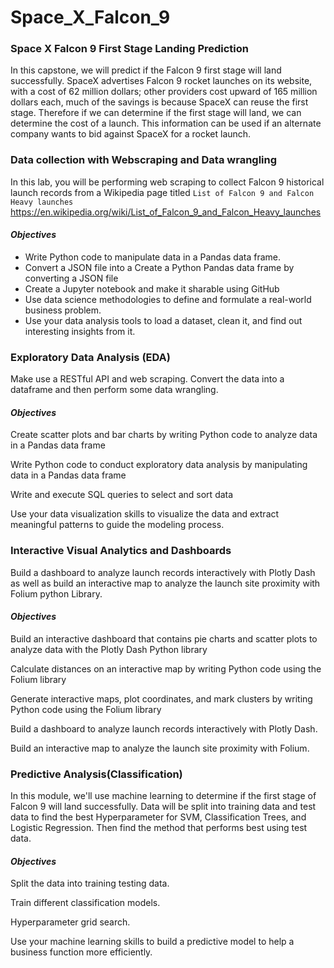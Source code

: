 # Space_X_Falcon_9
### Space X Falcon 9 First Stage Landing Prediction

In this capstone, we will predict if the Falcon 9 first stage will land successfully. SpaceX advertises Falcon 9 rocket launches on its website, with a cost of 62 million dollars; other providers cost upward of 165 million dollars each, much of the savings is because SpaceX can reuse the first stage. Therefore if we can determine if the first stage will land, we can determine the cost of a launch. This information can be used if an alternate company wants to bid against SpaceX for a rocket launch.

### Data collection with Webscraping and Data wrangling
In this lab, you will be performing web scraping to collect Falcon 9 historical launch records from a Wikipedia page titled `List of Falcon 9 and Falcon Heavy launches`
https://en.wikipedia.org/wiki/List_of_Falcon_9_and_Falcon_Heavy_launches

#### _Objectives_
 * Write Python code to manipulate data in a Pandas data frame.
 * Convert a JSON file into a Create a Python Pandas data frame by converting a JSON file
 * Create a Jupyter notebook and make it sharable using GitHub
 * Use data science methodologies to define and formulate a real-world business problem.
 * Use your data analysis tools to load a dataset, clean it, and find out interesting insights from it.

### Exploratory Data Analysis (EDA)
Make use a RESTful API  and web scraping. Convert the data into a dataframe and then perform some data wrangling.
#### _Objectives_
Create scatter plots and bar charts by writing Python code to analyze data in a Pandas data frame

Write Python code to conduct exploratory data analysis by manipulating data in a Pandas data frame

Write and execute SQL queries to select and sort data

Use your data visualization skills to visualize the data and extract meaningful patterns to guide the modeling process.

### Interactive Visual Analytics and Dashboards
Build a dashboard to analyze launch records interactively with Plotly Dash as well as build an interactive map to analyze the launch site proximity with Folium python Library.
#### _Objectives_
Build an interactive dashboard that contains pie charts and scatter plots to analyze data with the Plotly Dash Python library

Calculate distances on an interactive map by writing Python code using the Folium library

Generate interactive maps, plot coordinates, and mark clusters by writing Python code using the Folium library

Build a dashboard to analyze launch records interactively with Plotly Dash.

Build an interactive map to analyze the launch site proximity with Folium.

### Predictive Analysis(Classification)
In this module, we'll use machine learning to determine if the first stage of Falcon 9 will land successfully. Data will be split into training data and test data to find the best Hyperparameter for SVM, Classification Trees, and Logistic Regression. Then find the method that performs best using test data.
#### _Objectives_
Split the data into training testing data.

Train different classification models.

Hyperparameter grid search.

Use your machine learning skills to build a predictive model to help a business function more efficiently.
